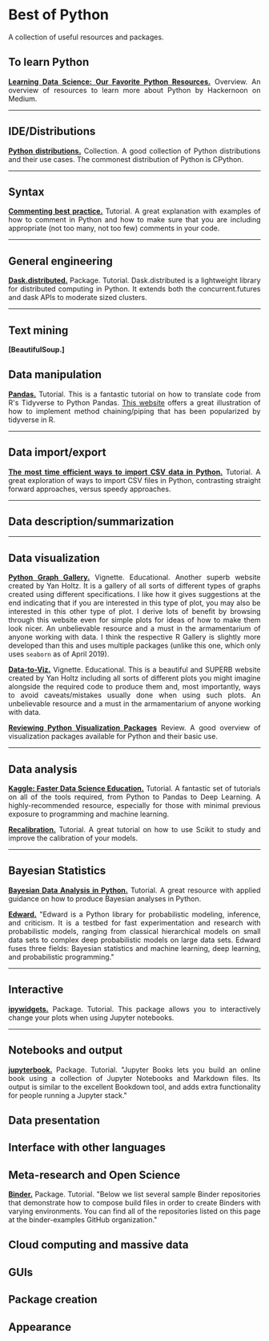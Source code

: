 # Best of Python

<div align="justify">

A collection of useful resources and packages.


## To learn Python

**[Learning Data Science: Our Favorite Python Resources.](https://hackernoon.com/learning-data-science-our-favorite-python-resources-from-free-to-not-877fca5c92f0)** Overview. An overview of resources to learn more about Python by Hackernoon on Medium.



***



## IDE/Distributions

**[Python distributions.](https://www.infoworld.com/article/3267976/python/anaconda-cpython-pypy-and-more-know-your-python-distributions.amp.html)** Collection. A good collection of Python distributions and their use cases. The commonest distribution of Python is CPython.



***

## Syntax

**[Commenting best practice.](https://realpython.com/python-comments-guide/)** Tutorial. A great explanation with examples of how to comment in Python and how to make sure that you are including appropriate (not too many, not too few) comments in your code.


***

## General engineering

**[Dask.distributed.](https://distributed.dask.org/en/latest/)** Package. Tutorial. Dask.distributed is a lightweight library for distributed computing in Python. It extends both the concurrent.futures and dask APIs to moderate sized clusters.


***


## Text mining

**[BeautifulSoup.]**



## Data manipulation

**[Pandas.](https://stmorse.github.io/journal/tidyverse-style-pandas.html)** Tutorial. This is a fantastic tutorial on how to translate code from R's Tidyverse to Python Pandas. [This website](https://tomaugspurger.github.io/method-chaining.html) offers a great illustration of how to implement method chaining/piping that has been popularized by tidyverse in R.


***


## Data import/export

**[The most time efficient ways to import CSV data in Python.](https://medium.com/casual-inference/the-most-time-efficient-ways-to-import-csv-data-in-python-cc159b44063d)** Tutorial. A great exploration of ways to import CSV files in Python, contrasting straight forward approaches, versus speedy approaches.


***


## Data description/summarization


***


## Data visualization

**[Python Graph Gallery.](https://python-graph-gallery.com/)** Vignette. Educational. Another superb website created by Yan Holtz. It is a gallery of all sorts of different types of graphs created using different specifications. I like how it gives suggestions at the end indicating that if you are interested in this type of plot, you may also be interested in this other type of plot. I derive lots of benefit by browsing through this website even for simple plots for ideas of how to make them look nicer. An unbelievable resource and a must in the armamentarium of anyone working with data. I think the respective R Gallery is slightly more developed than this and uses multiple packages (unlike this one, which only uses `seaborn` as of April 2019).

**[Data-to-Viz.](https://www.data-to-viz.com/)** Vignette. Educational. This is a beautiful and SUPERB website created by Yan Holtz including all sorts of different plots you might imagine alongside the required code to produce them and, most importantly, ways to avoid caveats/mistakes usually done when using such plots. An unbelievable resource and a must in the armamentarium of anyone working with data.

**[Reviewing Python Visualization Packages](https://towardsdatascience.com/reviewing-python-visualization-packages-fa7fe12e622b)** Review. A good overview of visualization packages available for Python and their basic use.


***


## Data analysis

**[Kaggle: Faster Data Science Education.](https://www.kaggle.com/learn/overview)** Tutorial. A fantastic set of tutorials on all of the tools required, from Python to Pandas to Deep Learning. A highly-recommended resource, especially for those with minimal previous exposure to programming and machine learning.

**[Recalibration.](https://scikit-learn.org/stable/modules/calibration.html)** Tutorial. A great tutorial on how to use Scikit to study and improve the calibration of your models.


***


## Bayesian Statistics

**[Bayesian Data Analysis in Python.](https://camdavidsonpilon.github.io/Probabilistic-Programming-and-Bayesian-Methods-for-Hackers/)** Tutorial. A great resource with applied guidance on how to produce Bayesian analyses in Python.


**[Edward.](http://edwardlib.org/)** "Edward is a Python library for probabilistic modeling, inference, and criticism. It is a testbed for fast experimentation and research with probabilistic models, ranging from classical hierarchical models on small data sets to complex deep probabilistic models on large data sets. Edward fuses three fields: Bayesian statistics and machine learning, deep learning, and probabilistic programming."


***


## Interactive

**[ipywidgets.](https://ipywidgets.readthedocs.io/en/latest/)** Package. Tutorial. This package allows you to interactively change your plots when using Jupyter notebooks.


***


## Notebooks and output

**[jupyterbook.](https://jupyterbook.org/intro.html)** Package. Tutorial. "Jupyter Books lets you build an online book using a collection of Jupyter Notebooks and Markdown files. Its output is similar to the excellent Bookdown tool, and adds extra functionality for people running a Jupyter stack."



## Data presentation





## Interface with other languages





## Meta-research and Open Science

**[Binder.](https://mybinder.readthedocs.io/en/latest/sample_repos.html)** Package. Tutorial. "Below we list several sample Binder repositories that demonstrate how to compose build files in order to create Binders with varying environments. You can find all of the repositories listed on this page at the binder-examples GitHub organization."




## Cloud computing and massive data





## GUIs





## Package creation






## Appearance


</div>
